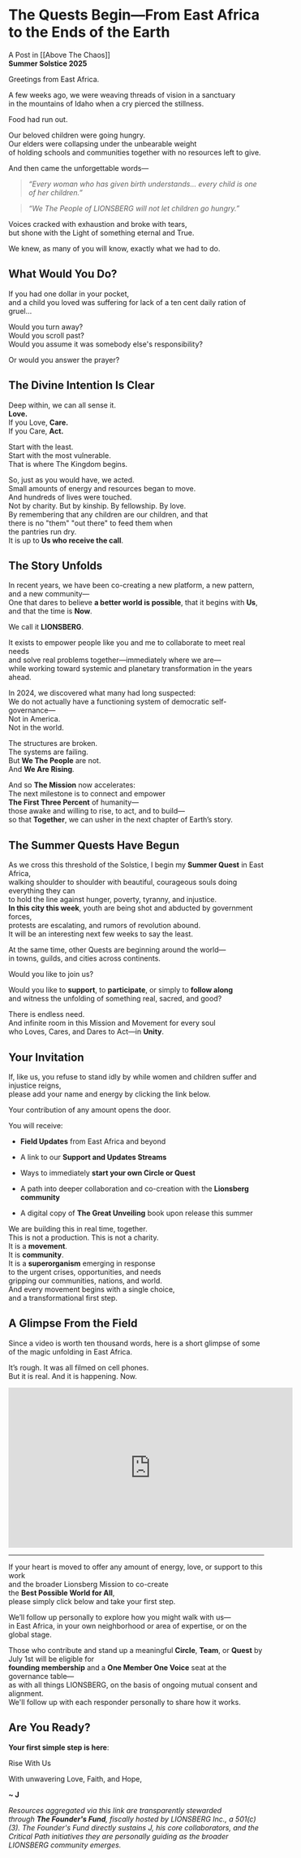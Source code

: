 # The Quests Begin—From East Africa to the Ends of the Earth
A Post in [[Above The Chaos]]  
**Summer Solstice 2025**   

Greetings from East Africa.

A few weeks ago, we were weaving threads of vision in a sanctuary  
in the mountains of Idaho when a cry pierced the stillness.

Food had run out.  

Our beloved children were going hungry.  
Our elders were collapsing under the unbearable weight  
of holding schools and communities together with no resources left to give.  

And then came the unforgettable words—

> _“Every woman who has given birth understands… every child is one of her children.”_

> _“We The People of LIONSBERG will not let children go hungry.”_

Voices cracked with exhaustion and broke with tears,  
but shone with the Light of something eternal and True.  

We knew, as many of you will know, exactly what we had to do.

## What Would You Do?

If you had one dollar in your pocket,  
and a child you loved was suffering for lack of a ten cent daily ration of gruel…  

Would you turn away?    
Would you scroll past?  
Would you assume it was somebody else's responsibility?  

Or would you answer the prayer?  

## The Divine Intention Is Clear

Deep within, we can all sense it.  
**Love.**  
If you Love, **Care.**  
If you Care, **Act.**  

Start with the least.  
Start with the most vulnerable.  
That is where The Kingdom begins.  

So, just as you would have, we acted.  
Small amounts of energy and resources began to move.  
And hundreds of lives were touched.  
Not by charity. But by kinship. By fellowship. By love.   
By remembering that any children are our children, and that  
there is no "them" "out there" to feed them when  
the pantries run dry.  
It is up to **Us who receive the call**.   

## The Story Unfolds

In recent years, we have been co-creating a new platform, a new pattern, and a new community—  
One that dares to believe **a better world is possible**, that it begins with **Us**, and that the time is **Now**.

We call it **LIONSBERG**.

It exists to empower people like you and me to collaborate to meet real needs  
and solve real problems together—immediately where we are—  
while working toward systemic and planetary transformation in the years ahead.

In 2024, we discovered what many had long suspected:  
We do not actually have a functioning system of democratic self-governance—  
Not in America.  
Not in the world.  

The structures are broken.  
The systems are failing.  
But **We The People** are not.  
And **We Are Rising**.  

And so **The Mission** now accelerates:  
The next milestone is to connect and empower  
**The First Three Percent** of humanity—  
those awake and willing to rise, to act, and to build—  
so that **Together**, we can usher in the next chapter of Earth’s story.

## The Summer Quests Have Begun

As we cross this threshold of the Solstice, I begin my **Summer Quest** in East Africa,  
walking shoulder to shoulder with beautiful, courageous souls doing everything they can  
to hold the line against hunger, poverty, tyranny, and injustice.  
**In this city this week**, youth are being shot and abducted by government forces,  
protests are escalating, and rumors of revolution abound.  
It will be an interesting next few weeks to say the least.  

At the same time, other Quests are beginning around the world—  
in towns, guilds, and cities across continents.  

Would you like to join us?

Would you like to **support**, to **participate**, or simply to **follow along**  
and witness the unfolding of something real, sacred, and good?

There is endless need.  
And infinite room in this Mission and Movement for every soul  
who Loves, Cares, and Dares to Act—in **Unity**.  

## Your Invitation

If, like us, you refuse to stand idly by while women and children suffer and injustice reigns,  
please add your name and energy by clicking the link below.  

Your contribution of any amount opens the door.  

You will receive:

- **Field Updates** from East Africa and beyond  
    
- A link to our **Support and Updates Streams**  
    
- Ways to immediately **start your own Circle or Quest**  
    
- A path into deeper collaboration and co-creation with the **Lionsberg community**  
    
- A digital copy of **The Great Unveiling** book upon release this summer  


We are building this in real time, together.  
This is not a production. This is not a charity.  
It is a **movement**.  
It is **community**.  
It is a **superorganism** emerging in response  
to the urgent crises, opportunities, and needs  
gripping our communities, nations, and world.  
And every movement begins with a single choice,  
and a transformational first step.  

## A Glimpse From the Field

Since a video is worth ten thousand words, here is a short glimpse of some of the magic unfolding in East Africa.  

It’s rough. It was all filmed on cell phones.  
But it is real. And it is happening. Now.   

<div style="text-align:center"><iframe width="560" height="315" src="https://www.youtube.com/embed/6vA1umlwkkg?si=a1aLfg8XOd5L1stk" title="YouTube video player" frameborder="0" allow="accelerometer; autoplay; clipboard-write; encrypted-media; gyroscope; picture-in-picture" allowfullscreen></iframe></div>

---

If your heart is moved to offer any amount of energy, love, or support to this work  
and the broader Lionsberg Mission to co-create  
the **Best Possible World for All**,  
please simply click below and take your first step.  

We’ll follow up personally to explore how you might walk with us—  
in East Africa, in your own neighborhood or area of expertise, or on the global stage.  

Those who contribute and stand up a meaningful **Circle**, **Team**, or **Quest** by July 1st will be eligible for  
**founding membership** and a **One Member One Voice** seat at the governance table—  
as with all things LIONSBERG, on the basis of ongoing mutual consent and alignment.  
We'll follow up with each responder personally to share how it works.

## Are You Ready? 

**Your first simple step is here**:  

<a class='kindful-donate-btn' id='kindful-donate-btn-991b40b3-0f60-41fb-9679-b2faa8482284'>Rise With Us</a>
<script src='https://lionsberg-bloom.kindful.com/embeds/991b40b3-0f60-41fb-9679-b2faa8482284/init.js?type=button' data-embed-id='991b40b3-0f60-41fb-9679-b2faa8482284' data-lookup-type='jquery-selector' data-lookup-value='#kindful-donate-btn-991b40b3-0f60-41fb-9679-b2faa8482284'></script>

With unwavering Love, Faith, and Hope,

**~ J**   

*Resources aggregated via this link are transparently stewarded through **The Founder's Fund**, fiscally hosted by LIONSBERG Inc., a 501(c)(3). The Founder's Fund directly sustains J, his core collaborators, and the Critical Path initiatives they are personally guiding as the broader LIONSBERG community emerges.*  